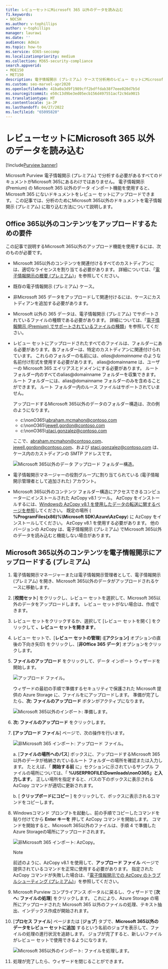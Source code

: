 ```yaml
---
title: レビューセットにMicrosoft 365 以外のデータを読み込む
f1.keywords:
- NOCSH
ms.author: v-tophillips
author: v-tophillips
manager: laurawi
ms.date: ''
audience: Admin
ms.topic: how-to
ms.service: O365-seccomp
ms.localizationpriority: medium
ms.collection: M365-security-compliance
search.appverid:
- MOE150
- MET150
description: 電子情報開示 (プレミアム) ケースで分析用のレビュー セットにMicrosoft 365以外のデータをインポートする方法について説明します。
ms.custom: seo-marvel-apr2020
ms.openlocfilehash: 41ba0a3d9f1989cff2bdffdab38f7eee020d7b5d
ms.sourcegitcommit: e50c13d9be3ed05ecb156d497551acf2c9da9015
ms.translationtype: MT
ms.contentlocale: ja-JP
ms.lasthandoff: 04/27/2022
ms.locfileid: "65095820"
---
```

# <a name="load-non-microsoft-365-data-into-a-review-set"></a>レビューセットにMicrosoft 365 以外のデータを読み込む

[!include[Purview banner](../includes/purview-rebrand-banner.md)]

Microsoft Purview 電子情報開示 (プレミアム) で分析する必要があるすべてのドキュメントがMicrosoft 365にあるわけではありません。 電子情報開示 (Premium) の Microsoft 365 以外のデータ インポート機能を使用すると、Microsoft 365 にないドキュメントをレビュー セットにアップロードできます。 この記事では、分析のためにMicrosoft 365以外のドキュメントを電子情報開示 (プレミアム) に取り込む方法について説明します。

## <a name="requirements-to-upload-non-office-365-content"></a>Office 365以外のコンテンツをアップロードするための要件

この記事で説明するMicrosoft 365以外のアップロード機能を使用するには、次のものが必要です。

- Microsoft 365以外のコンテンツを関連付けるすべてのカストディアンには、適切なライセンスを割り当てる必要があります。 詳細については、「[電子情報開示の概要 (プレミアム)](get-started-with-advanced-ediscovery.md#step-1-verify-and-assign-appropriate-licenses)」を参照してください。

- 既存の電子情報開示 (プレミアム) ケース。

- 非Microsoft 365 データをアップロードして関連付けるには、ケースにカストディアンを追加する必要があります。

- Microsoft 以外の 365 データは、電子情報開示 (プレミアム) でサポートされているファイルの種類である必要があります。 詳細については、「[電子情報開示 (Premium) でサポートされているファイルの種類](supported-filetypes-ediscovery20.md)」を参照してください。

- レビュー セットにアップロードされたすべてのファイルは、フォルダーにある必要があります。各フォルダーは、特定のカストディアンに関連付けられています。 これらのフォルダーの名前には、*alias@domainname* のような名前付け形式を使用する必要があります。 alias@domainname は、ユーザーの Microsoft 365 エイリアスとドメインにする必要があります。 ルート フォルダー内のすべてのalias@domainname フォルダーを収集できます。 ルート フォルダーには、alias@domainname フォルダーのみを含めることができます。 ルート フォルダー内のルース ファイルはサポートされていません。

   アップロードするMicrosoft 365以外のデータのフォルダー構造は、次の例のようになります。

   - c:\nonO365\abraham.mcmahon@contoso.com
   - c:\nonO365\jewell.gordon@contoso.com
   - c:\nonO365\staci.gonzalez@contoso.com

   ここで、abraham.mcmahon@contoso.com、jewell.gordon@contoso.com、および staci.gonzalez@contoso.com は、ケース内のカストディアンの SMTP アドレスです。

   ![Microsoft 365以外のデータ アップロード フォルダー構造。](../media/3f2dde84-294e-48ea-b44b-7437bd25284c.png)

- 電子情報開示マネージャーの役割グループに割り当てられている (電子情報開示管理者として追加された) アカウント。

- Microsoft 365以外のコンテンツ フォルダー構造にアクセスできるコンピューターにインストールされた AzCopy v8.1 ツール。 AzCopy をインストールするには、[Windowsの AzCopy v8.1 を使用したデータの転送に関するページを参照](/previous-versions/azure/storage/storage-use-azcopy)してください。 既定の場所 ( **%ProgramFiles(x86)%\Microsoft SDK\Azure\AzCopy**) に AzCopy をインストールしてください。 AzCopy v8.1 を使用する必要があります。 他のバージョンの AzCopy は、電子情報開示 (プレミアム) でMicrosoft 365以外のデータを読み込むと機能しない場合があります。


## <a name="upload-non-microsoft-365-content-into-ediscovery-premium"></a>Microsoft 365以外のコンテンツを電子情報開示にアップロードする (プレミアム)

1. 電子情報開示マネージャーまたは電子情報開示管理者として、電子情報開示 (プレミアム) を開き、Microsoft 365以外のデータがアップロードされるケースに移動します。  

2. [**校閲セット**] をクリックし、レビュー セットを選択して、Microsoft 365以外のデータをアップロードします。  レビュー セットがない場合は、作成できます。 
 
3. レビュー セットをクリックするか、選択して [レビュー セットを開く] をクリックして **、レビュー セットを開きます**。

4. レビュー セットで、[**レビュー セットの管理**] (**[アクション]** オプションの直後の下向き矢印) をクリックし、[**非Office 365 データ**] オプションをクリックします。

5. **ファイルのアップロード** をクリックして、データ インポート ウィザードを開始します。

   ![アップロード ファイル。](../media/574f4059-4146-4058-9df3-ec97cf28d7c7.png)

   ウィザードの最初の手順で準備するセキュリティで保護された Microsoft 提供の Azure Storage に、ファイルをにアップロードします。  準備が完了したら、**次: ファイルのアップロード** ボタンがアクティブになります。

   ![Microsoft 365以外のインポート: 準備します。](../media/0670a347-a578-454a-9b3d-e70ef47aec57.png)
 
5. **次: ファイルのアップロード** をクリックします。

6. **[アップロード ファイル**] ページで、次の操作を行います。

   ![非Microsoft 365 インポート: アップロード ファイル。](../media/3ea53b5d-7f9b-4dfc-ba63-90a38c14d41a.png)

   a.  [**ファイルの場所へのパス**] ボックスに、アップロードするMicrosoft 365以外のデータが格納されているルート フォルダーの場所を確認または入力します。 たとえば、「 **開始する前** に」セクションに示されているサンプル ファイルの場所については、「 **%USERPROFILE\Downloads\nonO365」と入力します**。 正しい場所を指定すると、パスの下のボックスに表示される AzCopy コマンドが適切に更新されます。

   b. [ **クリップボードにコピー** ] をクリックして、ボックスに表示されるコマンドをコピーします。

7. Windowsコマンド プロンプトを起動し、前の手順でコピーしたコマンドを貼り付けてから **Enter キーを** 押して AzCopy コマンドを開始します。  コマンドを開始すると、Microsoft 365以外のファイルは、手順 4 で準備したAzure Storageの場所にアップロードされます。

   ![非Microsoft 365 インポート: AzCopy。](../media/504e2dbe-f36f-4f36-9b08-04aea85d8250.png)

   > [!NOTE]
   > 前述のように、AzCopy v8.1 を使用して、**アップロード ファイル** ページで提供されているコマンドを正常に使用する必要があります。 指定された AzCopy コマンドが失敗した場合は、「[電子情報開示での AzCopy のトラブルシューティング (プレミアム)](troubleshooting-azcopy.md)」を参照してください。

8. Microsoft Purview コンプライアンス ポータルに戻るし、ウィザードで [**次へ: ファイルの処理**] をクリックします。  これにより、Azure Storage の場所にアップロードされた Microsoft 365 以外のファイルの処理、テキスト抽出、インデックス作成が開始されます。  

9. [**プロセス ファイル**] ページまたは [**ジョブ**] タブで、**Microsoft 365以外のデータをレビュー セットに追加** するという名前のジョブを表示して、ファイルの処理の進行状況を追跡します。  ジョブが完了すると、新しいファイルがレビュー セットで使用できるようになります。

   ![Microsoft 365以外のインポート: ファイルを処理します。](../media/218b1545-416a-4a9f-9b25-3b70e8508f67.png)

10. 処理が完了したら、ウィザードを閉じることができます。
